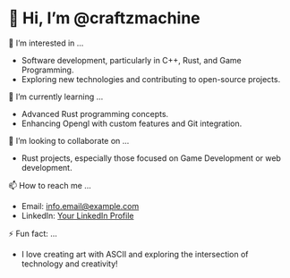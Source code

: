 # 👋 Hi, I’m @craftzmachine

👀 I’m interested in ...
- Software development, particularly in C++, Rust, and Game Programming.
- Exploring new technologies and contributing to open-source projects.

🌱 I’m currently learning ...
- Advanced Rust programming concepts.
- Enhancing Opengl with custom features and Git integration.

💞️ I’m looking to collaborate on ...
- Rust projects, especially those focused on Game Development or web development.

📫 How to reach me ...
- Email: info.email@example.com
- LinkedIn: [Your LinkedIn Profile](https://www.linkedin.com/in/your-profile)


⚡ Fun fact: ...
- I love creating art with ASCII and exploring the intersection of technology and creativity!

<!---
craftzmachine/craftzmachine is a ✨ special ✨ repository because its `README.md` (this file) appears on your GitHub profile.
You can click the Preview link to take a look at your changes.
--->
